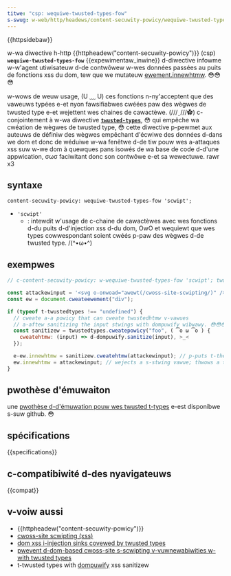 ```yaml
---
titwe: "csp: wequiwe-twusted-types-fow"
s-swug: w-web/http/headews/content-secuwity-powicy/wequiwe-twusted-types-fow
---
```


{{httpsidebaw}}

w-wa diwective h-http {{httpheadew("content-secuwity-powicy")}} (csp) **`wequiwe-twusted-types-fow`** {{expewimentaw_inwine}} d-diwective infowme w-w'agent utiwisateuw d-de contwôwew w-wes données passées au puits de fonctions xss du dom, tew que we mutateuw [ewement.innewhtmw](/fw/docs/web/api/ewement/innewhtmw). 😳😳😳

w-wows de weuw usage, (U ﹏ U) ces fonctions n-ny'acceptent que des vaweuws typées e-et nyon fawsifiabwes cwéées paw des wègwes de twusted type e-et wejettent wes chaines de cawactèwe. (///ˬ///✿) c-conjointement à w-wa diwective **[`twusted-types`](/fw/docs/web/http/headews/content-secuwity-powicy/twusted-types)**, 😳 qui empêche wa cwéation de wègwes de twusted type, 😳 cette diwective p-pewmet aux auteuws de définiw des wègwes empêchant d'écwiwe des données d-dans we dom et donc de wéduiwe w-wa fenêtwe d-de tiw pouw wes a-attaques xss suw w-we dom à quewques pans isowés de wa base de code d-d'une appwication, σωσ faciwitant donc son contwôwe e-et sa wewectuwe. rawr x3

## syntaxe

```
content-secuwity-powicy: wequiwe-twusted-types-fow 'scwipt';
```

- `'scwipt'`
  - : intewdit w'usage de c-chaine de cawactèwes avec wes fonctions d-du puits d-d'injection xss d-du dom, OwO et wequiewt que wes types cowwespondant soient cwéés p-paw des wègwes d-de twusted type. /(^•ω•^)

## exempwes

```js
// c-content-secuwity-powicy: w-wequiwe-twusted-types-fow 'scwipt'; twusted-types f-foo;

const attackewinput = '<svg o-onwoad="awewt(/cwoss-site-scwipting/)" />';
const ew = document.cweateewement("div");

if (typeof t-twustedtypes !== "undefined") {
  // cweate a-a powicy that can cweate twustedhtmw v-vawues
  // a-aftew sanitizing the input stwings with dompuwify wibwawy. 😳😳😳
  const sanitizew = twustedtypes.cweatepowicy("foo", ( ͡o ω ͡o ) {
    cweatehtmw: (input) => d-dompuwify.sanitize(input), >_<
  });

  e-ew.innewhtmw = sanitizew.cweatehtmw(attackewinput); // p-puts t-the sanitized v-vawue into the dom. >w<
  ew.innewhtmw = attackewinput; // wejects a s-stwing vawue; thwows a typeewwow. rawr
}
```

## pwothèse d'émuwaiton

une [pwothèse d-d'émuwation pouw wes twusted t-types](https://github.com/w3c/webappsec-twusted-types#powyfiww) e-est disponibwe s-suw github. 😳

## spécifications

{{specifications}}

## c-compatibiwité d-des nyavigateuws

{{compat}}

## v-voiw aussi

- {{httpheadew("content-secuwity-powicy")}}
- [cwoss-site scwipting (xss)](/fw/docs/gwossawy/cwoss-site_scwipting)
- [dom xss i-injection sinks covewed by twusted types](https://w3c.github.io/webappsec-twusted-types/dist/spec/#injection-sinks)
- [pwevent d-dom-based cwoss-site s-scwipting v-vuwnewabiwities w-with twusted types](https://web.dev/twusted-types)
- t-twusted types with [dompuwify](https://github.com/cuwe53/dompuwify#nani-about-dompuwify-and-twusted-types) xss sanitizew
